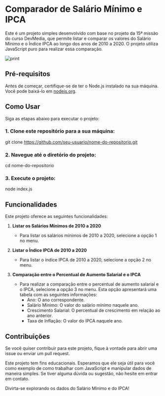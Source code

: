 # Comparador de Salário Mínimo e IPCA

Este é um projeto simples desenvolvido com base no projeto da 15ª missão do curso DevMedia, que permite listar e comparar os valores do Salário Mínimo e o Índice IPCA ao longo dos anos de 2010 a 2020. O projeto utiliza JavaScript puro para realizar essa comparação.   

 ![print](https://github.com/brunacquaresm/aplicacao-que-compara-salario-x-inflacao/assets/123048801/c7ef7b9e-f0ad-4263-9618-2a76389f5f8f)   

## Pré-requisitos

Antes de começar, certifique-se de ter o Node.js instalado na sua máquina. Você pode baixá-lo em [nodejs.org](https://nodejs.org/).   

## Como Usar

Siga as etapas abaixo para executar o projeto:   

### 1. Clone este repositório para a sua máquina:    

   git clone https://github.com/seu-usuario/nome-do-repositorio.git   
   
### 2. Navegue até o diretório do projeto:

   cd nome-do-repositorio   

### 3. Execute o projeto:

   node index.js   

## Funcionalidades

Este projeto oferece as seguintes funcionalidades:

1. **Listar os Salários Mínimos de 2010 a 2020**
   - Para listar os salários mínimos de 2010 a 2020, selecione a opção 1 no menu.

2. **Listar o Índice IPCA de 2010 a 2020**
   - Para listar o índice IPCA de 2010 a 2020, selecione a opção 2 no menu.

3. **Comparação entre o Percentual de Aumento Salarial e o IPCA**
   - Para realizar a comparação entre o percentual de aumento salarial e o IPCA, selecione a opção 3 no menu. Esta opção apresentará uma tabela com as seguintes informações:   
     - Ano: O ano correspondente.
     - Salário Mínimo: O valor do salário mínimo naquele ano.
     - Crescimento Salarial: O percentual de crescimento em relação ao ano anterior.
     - Taxa de Inflação: O valor do IPCA naquele ano.

## Contribuições

Se você quiser contribuir para este projeto, fique à vontade para abrir uma issue ou enviar um pull request.

Este projeto tem fins educacionais. Esperamos que ele seja útil para você como exemplo de como trabalhar com JavaScript e manipular dados de maneira simples. Se tiver alguma dúvida ou sugestão, não hesite em entrar em contato.  

Divirta-se explorando os dados do Salário Mínimo e do IPCA!

